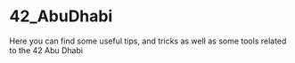 # 42_AbuDhabi
Here you can find some useful tips, and tricks as well as some tools related to the 42 Abu Dhabi

